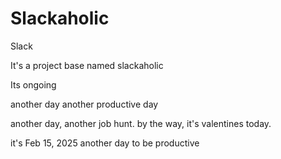 # Slackaholic
Slack

It's a project base named slackaholic

Its ongoing


another day another productive day

another day, another job hunt. by the way, it's valentines today.


it's Feb 15, 2025 another day to be productive 